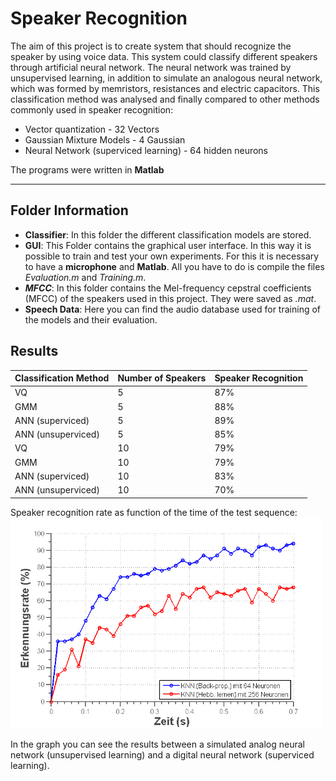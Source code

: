 # Speaker Recognition

The aim of this project is to create system that should recognize the speaker by using voice data. This system could classify different 
speakers through artificial neural network. The neural network was trained by unsupervised learning, in addition to simulate
an analogous neural network, which was formed by memristors, resistances and electric capacitors. This classification method 
was analysed and finally compared to other methods commonly used in speaker recognition:

* Vector quantization - 32 Vectors
* Gaussian Mixture Models - 4 Gaussian
* Neural Network (superviced learning) - 64 hidden neurons

The programs were written in **Matlab**

---

## Folder Information 

* **__Classifier__**: In this folder the different classification models are stored.
* **__GUI__**: This Folder contains the graphical user interface. In this way it is possible to train and test your own experiments. 
For this it is necessary to have a **microphone** and **Matlab**. All you have to do is compile the files _Evaluation.m_ and _Training.m_.
* **_MFCC_**: In this folder contains the Mel-frequency cepstral coefficients (MFCC) of the speakers used in this project. They were saved as _.mat_.
* **Speech Data**: Here you can find the audio database used for training of the models and their evaluation.

## Results

| Classification Method | Number of Speakers | Speaker Recognition |
| -- |-- | -- |
| VQ |5 | 87% |
| GMM |5 | 88% |
| ANN (superviced) |5 | 89% |
| ANN (unsuperviced)|5 | 85% |
| VQ |10 | 79% |"
| GMM |10 | 79% |
| ANN (superviced) |10 | 83% |
| ANN (unsuperviced)|10 | 70% |



Speaker recognition rate as function of the time of the test sequence:
<img src="Hebbvsback.png" alt="drawing" width="500px"/>

In the graph you can see the results between a simulated analog neural network (unsupervised learning) and a digital neural network (superviced learning).

